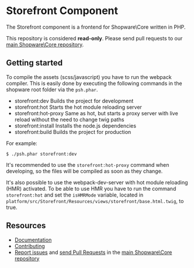 Storefront Component
====================

The Storefront component is a frontend for Shopware\Core written in PHP. 

This repository is considered **read-only**. Please send pull requests
to our [main Shopware\Core repository](https://github.com/shopware/shopware).


Getting started
---------

To compile the assets (scss/javascript) you have to run the webpack compiler.
This is easily done by executing the following commands in the shopware root folder via the `psh.phar`.

- storefront:dev        Builds the project for development
- storefront:hot        Starts the hot module reloading server
- storefront:hot-proxy  Same as hot, but starts a proxy server with live reload without the need to change twig paths
- storefront:install    Installs the node.js dependencies
- storefront:build      Builds the project for production

For example:
```
$ ./psh.phar storefront:dev
```

It's recommended to use the `storefront:hot-proxy` command when developing, so the files will be compiled as soon as they change.

It's also possible to use the webpack-dev-server with hot module reloading (HMR) activated.
To be able to use HMR you have to run the command `storefront:hot` and set the `isHMRMode` variable,
located in `platform/src/Storefront/Resources/views/storefront/base.html.twig`, to true.


Resources
---------

  * [Documentation](https://developer.snapadmin.net)
  * [Contributing](https://developer.snapadmin.net/docs/resources/guidelines/code/contribution.html)
  * [Report issues](https://github.com/shopware/shopware/issues) and
    [send Pull Requests](https://github.com/shopware/shopware/pulls)
    in the [main Shopware\Core repository](https://github.com/shopware/shopware)
